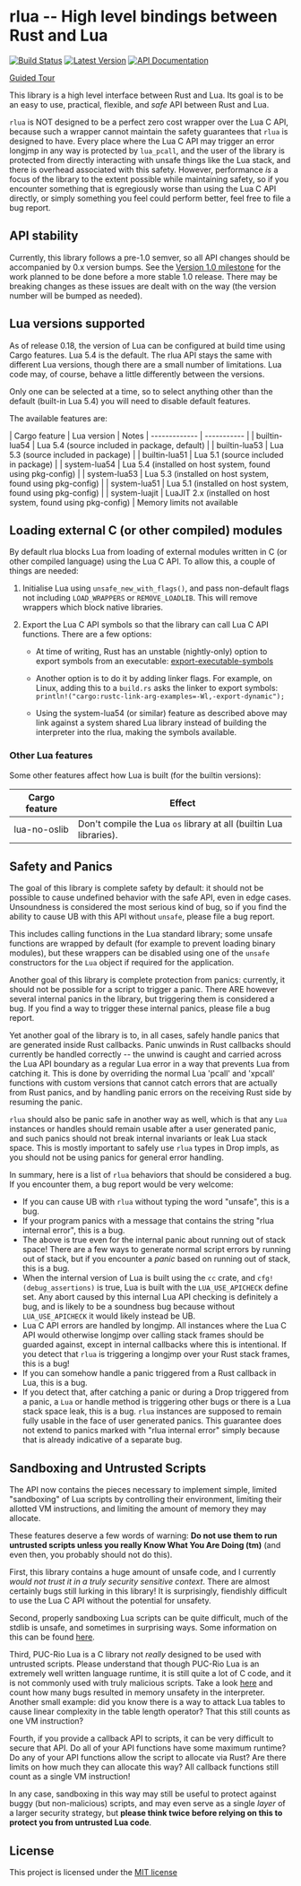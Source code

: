 # rlua -- High level bindings between Rust and Lua

[![Build Status](https://img.shields.io/circleci/project/github/amethyst/rlua.svg)](https://circleci.com/gh/amethyst/rlua)
[![Latest Version](https://img.shields.io/crates/v/rlua.svg)](https://crates.io/crates/rlua)
[![API Documentation](https://docs.rs/rlua/badge.svg)](https://docs.rs/rlua)

[Guided Tour](examples/guided_tour.rs)

This library is a high level interface between Rust and Lua.  Its goal is to be
an easy to use, practical, flexible, and *safe* API between Rust and Lua.

`rlua` is NOT designed to be a perfect zero cost wrapper over the Lua C API,
because such a wrapper cannot maintain the safety guarantees that `rlua` is
designed to have.  Every place where the Lua C API may trigger an error longjmp
in any way is protected by `lua_pcall`, and the user of the library is protected
from directly interacting with unsafe things like the Lua stack, and there is
overhead associated with this safety.  However, performance *is* a focus of the
library to the extent possible while maintaining safety, so if you encounter
something that is egregiously worse than using the Lua C API directly, or simply
something you feel could perform better, feel free to file a bug report.

## API stability

Currently, this library follows a pre-1.0 semver, so all API changes should be
accompanied by 0.x version bumps.  See the [Version 1.0
milestone](https://github.com/amethyst/rlua/milestone/1) for the work planned
to be done before a more stable 1.0 release.  There may be breaking changes as
these issues are dealt with on the way (the version number will be bumped as
needed).

## Lua versions supported

As of release 0.18, the version of Lua can be configured at build time using
Cargo features.  Lua 5.4 is the default.  The rlua API stays the same with
different Lua versions, though there are a small number of limitations.  Lua
code may, of course, behave a little differently between the versions.

Only one can be selected at a time, so to select anything
other than the default (built-in Lua 5.4) you will need to disable default
features.

The available features are:

| Cargo feature | Lua version | Notes
| ------------- | ----------- |
| builtin-lua54 | Lua 5.4 (source included in package, default) |
| builtin-lua53 | Lua 5.3 (source included in package) |
| builtin-lua51 | Lua 5.1 (source included in package) |
| system-lua54 | Lua 5.4 (installed on host system, found using pkg-config) |
| system-lua53 | Lua 5.3 (installed on host system, found using pkg-config) |
| system-lua51 | Lua 5.1 (installed on host system, found using pkg-config) |
| system-luajit | LuaJIT 2.x (installed on host system, found using pkg-config) | Memory limits not available

## Loading external C (or other compiled) modules

By default rlua blocks Lua from loading of external modules written in C (or
other compiled language) using the Lua C API.  To allow this, a couple of
things are needed:

1. Initialise Lua using `unsafe_new_with_flags()`, and pass non-default flags
   not including `LOAD_WRAPPERS` or `REMOVE_LOADLIB`.  This will remove
   wrappers which block native libraries.

2. Export the Lua C API symbols so that the library can call Lua C API
   functions.  There are a few options:

   * At time of writing, Rust has an unstable (nightly-only) option to export
     symbols from an executable:
     [export-executable-symbols](https://github.com/rust-lang/rfcs/pull/2841)

   * Another option is to do it by adding linker flags.  For example, on Linux,
     adding this to a `build.rs` asks the linker to export symbols:
     `println!("cargo:rustc-link-arg-examples=-Wl,-export-dynamic");`

   * Using the system-lua54 (or similar) feature as described above may link
     against a system shared Lua library instead of building the interpreter
     into the rlua, making the symbols available.

### Other Lua features

Some other features affect how Lua is built (for the builtin versions):

| Cargo feature | Effect |
| ------------- | ------ |
| lua-no-oslib | Don't compile the Lua `os` library at all (builtin Lua libraries). |

## Safety and Panics

The goal of this library is complete safety by default: it should not be
possible to cause undefined behavior with the safe API, even in edge cases.
Unsoundness is considered the most serious kind of bug, so if you find the
ability to cause UB with this API without `unsafe`, please file a bug report.

This includes calling functions in the Lua standard library; some unsafe
functions are wrapped by default (for example to prevent loading binary
modules), but these wrappers can be disabled using one of the `unsafe`
constructors for the `Lua` object if required for the application.

Another goal of this library is complete protection from panics: currently, it
should not be possible for a script to trigger a panic.  There ARE however
several internal panics in the library, but triggering them is considered a bug.
If you find a way to trigger these internal panics, please file a bug report.

Yet another goal of the library is to, in all cases, safely handle panics that
are generated inside Rust callbacks.  Panic unwinds in Rust callbacks should
currently be handled correctly -- the unwind is caught and carried across the
Lua API boundary as a regular Lua error in a way that prevents Lua from catching
it.  This is done by overriding the normal Lua 'pcall' and 'xpcall' functions
with custom versions that cannot catch errors that are actually from Rust
panics, and by handling panic errors on the receiving Rust side by resuming the
panic.

`rlua` should also be panic safe in another way as well, which is that any `Lua`
instances or handles should remain usable after a user generated panic, and such
panics should not break internal invariants or leak Lua stack space.  This is
mostly important to safely use `rlua` types in Drop impls, as you should not be
using panics for general error handling.

In summary, here is a list of `rlua` behaviors that should be considered a bug.
If you encounter them, a bug report would be very welcome:

  * If you can cause UB with `rlua` without typing the word "unsafe", this is a
    bug.
  * If your program panics with a message that contains the string "rlua
    internal error", this is a bug.
  * The above is true even for the internal panic about running out of stack
    space!  There are a few ways to generate normal script errors by running out
    of stack, but if you encounter a *panic* based on running out of stack, this
    is a bug.
  * When the internal version of Lua is built using the `cc` crate, and
    `cfg!(debug_assertions)` is true, Lua is built with the `LUA_USE_APICHECK`
    define set.  Any abort caused by this internal Lua API checking is
    definitely a bug, and is likely to be a soundness bug because without
    `LUA_USE_APICHECK` it would likely instead be UB.
  * Lua C API errors are handled by longjmp.  All instances where the Lua C API
    would otherwise longjmp over calling stack frames should be guarded against,
    except in internal callbacks where this is intentional.  If you detect that
    `rlua` is triggering a longjmp over your Rust stack frames, this is a bug!
  * If you can somehow handle a panic triggered from a Rust callback in Lua,
    this is a bug.
  * If you detect that, after catching a panic or during a Drop triggered from a
    panic, a `Lua` or handle method is triggering other bugs or there is a Lua
    stack space leak, this is a bug.  `rlua` instances are supposed to remain
    fully usable in the face of user generated panics.  This guarantee does not
    extend to panics marked with "rlua internal error" simply because that is
    already indicative of a separate bug.

## Sandboxing and Untrusted Scripts

The API now contains the pieces necessary to implement simple, limited
"sandboxing" of Lua scripts by controlling their environment, limiting their
allotted VM instructions, and limiting the amount of memory they may allocate.

These features deserve a few words of warning: **Do not use them to run
untrusted scripts unless you really Know What You Are Doing (tm)** (and even
then, you probably should not do this).

First, this library contains a huge amount of unsafe code, and I currently
*would not trust it in a truly security sensitive context*.  There are almost
certainly bugs still lurking in this library!  It is surprisingly, fiendishly
difficult to use the Lua C API without the potential for unsafety.

Second, properly sandboxing Lua scripts can be quite difficult, much of the
stdlib is unsafe, and sometimes in surprising ways.  Some information on this
can be found [here](http://lua-users.org/wiki/SandBoxes).

Third, PUC-Rio Lua is a C library not *really* designed to be used with
untrusted scripts.  Please understand that though PUC-Rio Lua is an extremely
well written language runtime, it is still quite a lot of C code, and it is not
commonly used with truly malicious scripts.  Take a look
[here](https://www.lua.org/bugs.html) and count how many bugs resulted in memory
unsafety in the interpreter.  Another small example: did you know there is a way
to attack Lua tables to cause linear complexity in the table length operator?
That this still counts as one VM instruction?

Fourth, if you provide a callback API to scripts, it can be very difficult to
secure that API.  Do all of your API functions have some maximum runtime?  Do
any of your API functions allow the script to allocate via Rust?  Are there
limits on how much they can allocate this way?  All callback functions still
count as a single VM instruction!

In any case, sandboxing in this way may still be useful to protect against buggy
(but non-malicious) scripts, and may even serve as a single *layer* of a larger
security strategy, but **please think twice before relying on this to protect
you from untrusted Lua code**.

## License

This project is licensed under the [MIT license](LICENSE)

